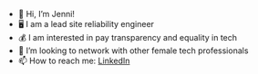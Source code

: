 - 👋 Hi, I’m Jenni!
- 🖥️ I am a lead site reliability engineer
- 💰 I am interested in pay transparency and equality in tech
- 💞️ I’m looking to network with other female tech professionals
- 📫 How to reach me: [LinkedIn](https://linkedin.com/in/jennihartman)

<!---
jenniwritescode/jenniwritescode is a ✨ special ✨ repository because its `README.md` (this file) appears on your GitHub profile.
You can click the Preview link to take a look at your changes.
--->
